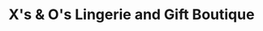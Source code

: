 ---
title: "X's & O's Lingerie and Gift Boutique"
url: /escondido/xs-und-os-lingerie-and-gift-boutique/
shop: Erotik
---